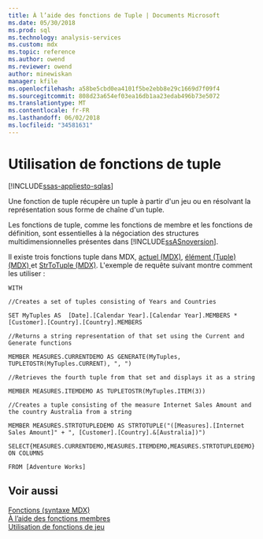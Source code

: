 ```yaml
---
title: À l’aide des fonctions de Tuple | Documents Microsoft
ms.date: 05/30/2018
ms.prod: sql
ms.technology: analysis-services
ms.custom: mdx
ms.topic: reference
ms.author: owend
ms.reviewer: owend
author: minewiskan
manager: kfile
ms.openlocfilehash: a58be5cbd0ea4101f5be2ebb8e29c1669d7f09f4
ms.sourcegitcommit: 808d23a654ef03ea16db1aa23edab496b73e5072
ms.translationtype: MT
ms.contentlocale: fr-FR
ms.lasthandoff: 06/02/2018
ms.locfileid: "34581631"
---
```

# <a name="using-tuple-functions"></a>Utilisation de fonctions de tuple
[!INCLUDE[ssas-appliesto-sqlas](../includes/ssas-appliesto-sqlas.md)]

  Une fonction de tuple récupère un tuple à partir d'un jeu ou en résolvant la représentation sous forme de chaîne d'un tuple.  
  
 Les fonctions de tuple, comme les fonctions de membre et les fonctions de définition, sont essentielles à la négociation des structures multidimensionnelles présentes dans [!INCLUDE[ssASnoversion](../includes/ssasnoversion-md.md)].  
  
 Il existe trois fonctions tuple dans MDX, [actuel &#40;MDX&#41;](../mdx/current-mdx.md), [élément &#40;Tuple&#41; &#40;MDX&#41; ](../mdx/item-tuple-mdx.md) et [StrToTuple &#40;MDX&#41;](../mdx/strtotuple-mdx.md). L'exemple de requête suivant montre comment les utiliser :  
  
 `WITH`  
  
 `//Creates a set of tuples consisting of Years and Countries`  
  
 `SET MyTuples AS  [Date].[Calendar Year].[Calendar Year].MEMBERS * [Customer].[Country].[Country].MEMBERS`  
  
 `//Returns a string representation of that set using the Current and Generate functions`  
  
 `MEMBER MEASURES.CURRENTDEMO AS GENERATE(MyTuples, TUPLETOSTR(MyTuples.CURRENT), ", ")`  
  
 `//Retrieves the fourth tuple from that set and displays it as a string`  
  
 `MEMBER MEASURES.ITEMDEMO AS TUPLETOSTR(MyTuples.ITEM(3))`  
  
 `//Creates a tuple consisting of the measure Internet Sales Amount and the country Australia from a string`  
  
 `MEMBER MEASURES.STRTOTUPLEDEMO AS STRTOTUPLE("([Measures].[Internet Sales Amount]" + ", [Customer].[Country].&[Australia])")`  
  
 `SELECT{MEASURES.CURRENTDEMO,MEASURES.ITEMDEMO,MEASURES.STRTOTUPLEDEMO} ON COLUMNS`  
  
 `FROM [Adventure Works]`  
  
## <a name="see-also"></a>Voir aussi  
 [Fonctions &#40;syntaxe MDX&#41;](../mdx/functions-mdx-syntax.md)   
 [À l’aide des fonctions membres](../mdx/using-member-functions.md)   
 [Utilisation de fonctions de jeu](../mdx/using-set-functions.md)  
  
  

